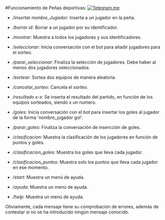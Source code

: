 #Funcionamiento de Peñas deportivas: [![Telegram.me](http://lelb.net/wp-content/uploads/2016/01/telegram-icon-e1453881760594.png)](https://telegram.me/p_deportivas_bot)

* _/insertar nombre_Jugador_: Inserta a un jugador en la peña.

* _/borrar id_: Borrar a un jugador por su identificador.

* _/mostrar_: Muestra a todos los jugadores y sus identificadores.

* _/seleccionar_: Inicia conversación con el bot para añadir jugadores para el sorteo.

* _/parar_seleccionar_: Finaliza la selección de jugadores. Debe haber al menos dos jugadores seleccionados.

* _/sortear_: Sortea dos equipos de manera aleatoria.
* _/cancelar_sorteo_: Cancela el sorteo.

* _/resultado x-x_: Se inserta el resultado del partido, en función de los equipos sorteados, siendo x un numero.

* _/goles_: Inicia conversación con el bot para insertar los goles al jugador de la forma 'nombre_jugador gol'.

* _/parar_goles_: Finaliza la conversación de insercción de goles.

* _/clasificacion_: Muestra la clasificación de los jugadores en función de puntos y goles.

* _/clasificacion_goles_: Muestra los goles que lleva cada jugador.

* _/clasificacion_puntos_: Muestra solo los puntos que lleva cada jugador en ese momento.

* _/start_: Muestra un menú de ayuda.

* _/ayuda_: Muestra un menú de ayuda.

* _/help_: Muestra un menú de ayuda.

Obviamente, cada mensaje tiene su comprobación de errores, además de contestar si no se ha introducido ningún mensaje conocido.

